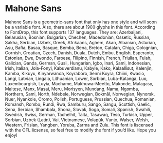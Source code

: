 # Mahone Sans
Mahone Sans is a geometric-sans font that only has one style and will soon be a variable font. Also, there are about 1900 glyphs in this font. According to FontDrop, this font supports 137 languages. They are: Azerbaijani, Belarusian, Bosnian, Bulgarian, Chechen, Macedonian, Ossetic, Russian, Sakha, Serbian, Uzbek, Greek, Afrikaans, Aghem, Akan, Albanian, Asturian, Asu, Bafia, Basaa, Basque, Bemba, Bena, Breton, Catalan, Chiga, Colognian, Cornish, Croatian, Czech, Danish, Duala, Dutch, Embu, English, Esperanto, Estonian, Ewe, Ewondo, Faroese, Filipino, Finnish, French, Friulian, Fulah, Galician, Ganda, German, Gusii, Hungarian, Igbo, Inari, Sami, Indonesian, Irish, Italian, Jola-Fonyi, Kabuverdianu, Kabyle, Kako, Kalaallisut, Kalenjin, Kamba, Kikuyu, Kinyarwanda, Koyraboro, Senni Koyra, Chiini, Kwasio, Langi, Latvian, Lingala, Lithuanian, Lower, Sorbian, Luba-Katanga, Luo, Luxembourgish, Luyia, Machame, Makhuwa-Meetto, Makonde, Malagasy, Maltese, Manx, Masai, Meru, Morisyen, Mundang, Nama, Ngomba, Northern, Sami, North, Ndebele, Norwegian, Bokmål, Norwegian, Nynorsk, Nuer, Nyankole, Oromo, Polish, Portuguese, Prussian, Quechua, Romanian, Romansh, Rombo, Rundi, Rwa, Samburu, Sango, Sangu, Scottish, Gaelic, Sena, Serbian, Shambala, Shona, Slovak, Soga, Somali, Spanish, Swahili, Swedish, Swiss, German, Tachelhit, Taita, Tasawaq, Teso, Turkish, Upper, Sorbian, Uzbek (Latin), Vai, Vietnamese, Volapük, Vunjo, Walser, Welsh, Western, Frisian, Yangben, Yoruba, Zarma and Zulu.
This font is liscensed with the OFL licsense, so feel free to modify the font if you’d like. Hope you enjoy!
